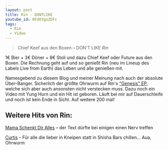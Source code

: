 ```yaml
---
layout: post
title: Rin - DONTLIKE
youtube_id: 0FdO3goZDFc
tags:
  - Rin
  - Video
---
```

> Chief Keef aus den Boxen – DON'T LIKE *Rin*

<!--more-->

1€ Bier + 3€ Döner + 8€ Stoli und dazu Chief Keef oder Future aus den Boxen. Die Rechnung geht auf und so genießt Rin (neu im Lineup des Labels Live from Earth) das Leben und alle genießen mit.

Namesgebend zu diesem Blog und meiner Meinung nach auch der absolute Über-Banger. Sicherlich der größte Ohrwurm auf Rin's ["Genesis" EP](https://rin893.bandcamp.com/), welche sich aber auch ansonsten nicht verstecken muss. Dazu noch ein Video mit Yung Hurn und ein Hit ist geboren. Läuft bei mir auf Dauerschleife und noch ist kein Ende in Sicht. Auf weitere 200 mal!

## Weitere Hits von Rin:
[Mama Schenkt Dir Alles](https://youtu.be/A4mgTKnW3ps) – der Text dürfte bei einigen einen Nerv treffen

[Curtis](https://youtu.be/Ki8oMXItMv8) – Für alle die lieber in Kneipen statt in Shisha Bars chillen... Aua, Ohrwurm
